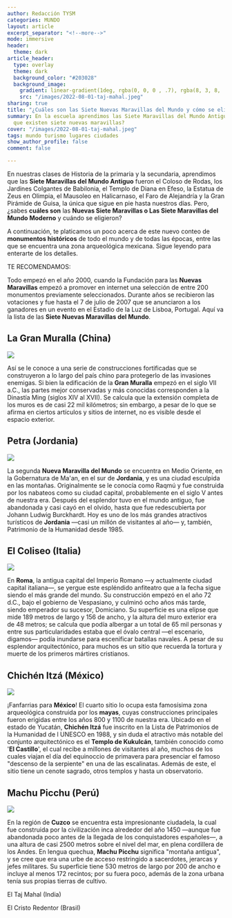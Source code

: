 ```yaml
---
author: Redacción TYSM
categories: MUNDO
layout: article
excerpt_separator: "<!--more-->"
mode: immersive
header:
  theme: dark
article_header:
  type: overlay
  theme: dark
  background_color: "#203028"
  background_image:
    gradient: linear-gradient(1deg, rgba(0, 0, 0 , .7), rgba(8, 3, 8, .9))
    src: "/images/2022-08-01-taj-mahal.jpeg"
sharing: true
title: "¿Cuáles son las Siete Nuevas Maravillas del Mundo y cómo se eligieron?"
summary: En la escuela aprendimos las Siete Maravillas del Mundo Antiguo; pero, ¿sabías
  que existen siete nuevas maravillas?
cover: "/images/2022-08-01-taj-mahal.jpeg"
tags: mundo turismo lugares ciudades
show_author_profile: false
comment: false

---
```

En nuestras clases de Historia de la primaria y la secundaria, aprendimos que las **Siete Maravillas del Mundo Antiguo** fueron el Coloso de Rodas, los Jardines Colgantes de Babilonia, el Templo de Diana en Efeso, la Estatua de Zeus en Olimpia, el Mausoleo en Halicarnaso, el Faro de Alejandría y la Gran Pirámide de Guisa, la única que sigue en pie hasta nuestros días. Pero, ¿sabes **cuáles son** las **Nuevas Siete Maravillas o Las Siete Maravillas del Mundo Moderno** y cuándo se eligieron?

A continuación, te platicamos un poco acerca de este nuevo conteo de **monumentos históricos** de todo el mundo y de todas las épocas, entre las que se encuentra una zona arqueológica mexicana. Sigue leyendo para enterarte de los detalles.

TE RECOMENDAMOS:

Todo empezó en el año 2000, cuando la Fundación para las **Nuevas Maravillas** empezó a promover en internet una selección de entre 200 monumentos previamente seleccionados. Durante años se recibieron las votaciones y fue hasta el 7 de julio de 2007 que se anunciaron a los ganadores en un evento en el Estadio de la Luz de Lisboa, Portugal. Aquí va la lista de las **Siete Nuevas Maravillas del Mundo**.

## La Gran Muralla (China)

![](https://upload.wikimedia.org/wikipedia/commons/thumb/1/10/20090529_Great_Wall_8185.jpg/1024px-20090529_Great_Wall_8185.jpg)

Así se le conoce a una serie de construcciones fortificadas que se construyeron a lo largo del país chino para protegerlo de las invasiones enemigas. Si bien la edificación de la **Gran Muralla** empezó en el siglo VII a.C., las partes mejor conservadas y más conocidas corresponden a la Dinastía Ming (siglos XIV al XVII). Se calcula que la extensión completa de los muros es de casi 22 mil kilómetros; sin embargo, a pesar de lo que se afirma en ciertos artículos y sitios de internet, no es visible desde el espacio exterior.

## Petra (Jordania)

![](https://upload.wikimedia.org/wikipedia/commons/thumb/1/1d/The_Monastery%2C_Petra%2C_Jordan7.jpg/1024px-The_Monastery%2C_Petra%2C_Jordan7.jpg)

La segunda **Nueva Maravilla del Mundo** se encuentra en Medio Oriente, en la Gobernatura de Ma'an, en el sur de **Jordania**, y es una ciudad esculpida en las montañas. Originalmente se le conocía como Raqmú y fue construida por los nabateos como su ciudad capital, probablemente en el siglo V antes de nuestra era. Después del esplendor tuvo en el mundo antiguo, fue abandonada y casi cayó en el olvido, hasta que fue redescubierta por Johann Ludwig Burckhardt. Hoy es uno de los más grandes atractivos turísticos de **Jordania** —casi un millón de visitantes al año— y, también, Patrimonio de la Humanidad desde 1985.

## El Coliseo (Italia)

![](https://upload.wikimedia.org/wikipedia/commons/thumb/d/d8/Colosseum_in_Rome-April_2007-1-_copie_2B.jpg/1024px-Colosseum_in_Rome-April_2007-1-_copie_2B.jpg)

En **Roma**, la antigua capital del Imperio Romano —y actualmente ciudad capital italiana—, se yergue este espléndido anfiteatro que a la fecha sigue siendo el más grande del mundo. Su construcción empezó en el año 72 d.C., bajo el gobierno de Vespasiano, y culminó ocho años más tarde, siendo emperador su sucesor, Domiciano. Su superficie es una elipse que mide 189 metros de largo y 156 de ancho, y la altura del muro exterior era de 48 metros; se calcula que podía albergar a un total de 65 mil personas y entre sus particularidades estaba que el óvalo central —el escenario, digamos— podía inundarse para escenificar batallas navales. A pesar de su esplendor arquitectónico, para muchos es un sitio que recuerda la tortura y muerte de los primeros mártires cristianos.

## Chichén Itzá (México)

![](https://upload.wikimedia.org/wikipedia/commons/thumb/5/51/Chichen_Itza_3.jpg/1024px-Chichen_Itza_3.jpg)

¡Fanfarrias para **México**! El cuarto sitio lo ocupa esta famosísima zona arqueológica construida por los **mayas**, cuyas construcciones principales fueron erigidas entre los años 800 y 1100 de nuestra era. Ubicado en el estado de Yucatán, **Chichén Itzá** fue inscrito en la Lista de Patrimonios de la Humanidad de l UNESCO en 1988, y sin duda el atractivo más notable del conjunto arquitectónico es el **Templo de Kukulcán**, también conocido como '**El Castillo**', el cual recibe a millones de visitantes al año, muchos de los cuales viajan el día del equinoccio de primavera para presenciar el famoso "descenso de la serpiente" en una de las escalinatas. Además de este, el sitio tiene un cenote sagrado, otros templos y hasta un observatorio.

## Machu Picchu (Perú)

![](https://upload.wikimedia.org/wikipedia/commons/thumb/e/eb/Machu_Picchu%2C_Peru.jpg/1024px-Machu_Picchu%2C_Peru.jpg)

En la región de **Cuzco** se encuentra esta impresionante ciudadela, la cual fue construida por la civilización inca alrededor del año 1450 —aunque fue abandonada poco antes de la llegada de los conquistadores españoles—, a una altura de casi 2500 metros sobre el nivel del mar, en plena cordillera de los Andes. En lengua quechua, **Machu Picchu** significa "montaña antigua", y se cree que era una urbe de acceso restringido a sacerdotes, jerarcas y jefes militares. Su superficie tiene 530 metros de largo por 200 de ancho e incluye al menos 172 recintos; por su fuera poco, además de la zona urbana tenía sus propias tierras de cultivo.

El Taj Mahal (India)

El Cristo Redentor (Brasil)